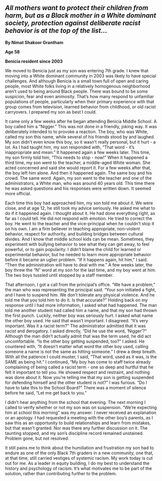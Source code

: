 ## *All mothers want to protect their children from harm, but as a Black mother in a White dominant society, protection against deliberate racist behavior is at the top of the list…*


**By Nimat Shakoor Grantham**

**Age 58**

**Benicia resident since 2003**


We moved to Benicia just as my son was entering 7th grade.  I knew that moving into a White dominant community in 2003 was likely to have special challenges.  And although Benicia is a small town full of open and caring people, most White folks living in a relatively homogenous neighborhood aren’t used to being around Black people.  There was bound to be some suspicion, fear and even animosity.  That’s how many respond to unfamiliar populations of people, particularly when their primary experience with that group comes from television, learned behavior from childhood, or old racist carryovers.  I prepared my son as best I could.


It came only a few weeks after he began attending Benicia Middle School.  A boy called him a “Nigger.”  This was not done in a friendly, joking way.  It was deliberately intended to to provoke a reaction.  The boy, who was White, called my son this name, while several of his friends stood by and laughed.  My son didn’t even know this boy, so it wasn’t really personal, but it hurt - a lot. As I had taught him, my son responded with, “That word - it’s inappropriate and mean.”  It happened again a few weeks later.  This time, my son firmly told him, “This needs to stop - now!”  When it happened a third time, my son went to the teacher, a middle-aged White woman.  She acted concerned and said she would report it.  For a few weeks after that, the boy left him alone.  And then it happened again. The same boy and his crowd. The same word.  Again, my son went to the teacher and one of the administrators, a White man, who was around 40 years old.  This time there he was asked questions and his responses were written down. It seemed more official.


Each time this boy had approached him, my son told me about it.  We were close, and at age 12, he still took my advice seriously.  He asked me what to do if it happened again.  I thought about it.  He had done everything right, as far as I could tell.  He did not respond with emotion.  He tried to correct the boy.  He went to the teacher and the vice-principal when he couldn’t stop it on his own.  I am a firm believer in teaching appropriate, non-violent behavior, respect for authority, and building bridges between cultural divides.  And I know that middle school kids can be mean.  Sometimes, they experiment with bullying behavior to see what they can get away, to feel powerful, or to gain popularity.  I didn’t blame the child for learned or experimental behavior, but he needed to learn more appropriate behavior before it became an uglier problem. “If it happens again, hit him,” I said.  “Then the administration will have to deal with me.”  A few weeks later, the boy threw the “N” word at my son for the last time, and my boy went at him.  The two boys tussled until stopped by a staff member.


That afternoon, I got a call from the principal’s office.  “We have a problem,” the man who was representing the principal said.  “Your son initiated a fight, and I have to suspend him.  We don’t tolerate any physical violence.  And he told me that you told him to do it.  Is that accurate?”  Holding back on my response until I had more information, I asked what had happened.  The man told me another student had called him a name, and that my son had thrown the first punch.  Luckily, neither boy was seriously hurt.  I asked what name the other boy used.  He said that wasn’t important.  I disagreed.  “It’s very important.  Was it a racist term?”  The administrator admitted that it was racist and derogatory.  I asked directly, “Did he use the word, ‘Nigger’?”  Although the man didn’t actually admit that was the term used, he did act uncomfortable.  “Is the other boy getting suspended, too?” I asked.  He countered with, “It doesn’t matter what word the other boy used, calling someone a name is not the same as hitting someone.”  I drew a deep breath.  With all the patience I could muster, I said, “That word, used as it was, is the SAME as being hit.”  I continued, “My boy has come to staff twice already complaining of being called a racist term - one so deep and hurtful that he felt it important to tell you.  He showed respect and restraint, and nothing was done about it.  Now you’re telling me that my son is getting suspended for defending himself and the other student is not?” I was furious.  “Do I have to take this to the School Board?” There was a moment of silence before he said, “Let me get back to you.”


I didn’t hear anything from the school that evening.  The next morning I called to verify whether or not my son was on suspension.  “We’re expecting him at school this morning” was my answer.  I never received an explanation or an apology.  I had requested a meeting with the other boy’s parents, as I saw this as an opportunity to build relationships and learn from mistakes, but that wasn’t granted.  Nor was there any further discussion on it.  The taunting stopped, and my son’s discipline record remained unstained.  Problem gone, but not resolved.


It still pains me to think about the humiliation and frustration my son had to endure as one of the only Black 7th graders in a new community, one that, at that time, still carried vestiges of systemic racism.  My work today is cut out for me.  As a leader in equity building, I do my best to understand the history and psychology of racism.  It’s what motivates me to be part of the solution, rather than contributing further to the problem.

